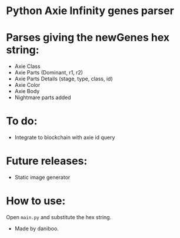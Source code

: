 # Python Axie Infinity genes parser

# Parses giving the newGenes hex string:
 - Axie Class
 - Axie Parts (Dominant, r1, r2)
 - Axie Parts Details (stage, type, class, id)
 - Axie Color
 - Axie Body
 - Nightmare parts added

# To do:
 - Integrate to blockchain with axie id query

# Future releases:
 - Static image generator

# How to use:

Open `main.py` and substitute the hex string.

- Made by daniboo.
